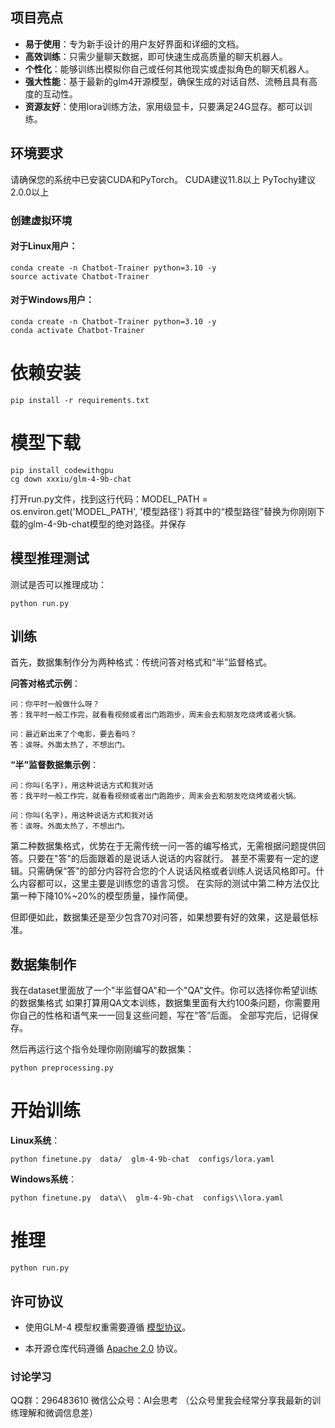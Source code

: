 ## 项目亮点

- **易于使用**：专为新手设计的用户友好界面和详细的文档。
- **高效训练**：只需少量聊天数据，即可快速生成高质量的聊天机器人。
- **个性化**：能够训练出模拟你自己或任何其他现实或虚拟角色的聊天机器人。
- **强大性能**：基于最新的glm4开源模型，确保生成的对话自然、流畅且具有高度的互动性。
- **资源友好**：使用lora训练方法，家用级显卡，只要满足24G显存。都可以训练。
  
## 环境要求

请确保您的系统中已安装CUDA和PyTorch。
CUDA建议11.8以上
PyTochy建议2.0.0以上

### 创建虚拟环境

#### 对于Linux用户：
```
conda create -n Chatbot-Trainer python=3.10 -y
source activate Chatbot-Trainer
```

#### 对于Windows用户：
```
conda create -n Chatbot-Trainer python=3.10 -y
conda activate Chatbot-Trainer
```

# 依赖安装
```
pip install -r requirements.txt
```

# 模型下载
```
pip install codewithgpu
cg down xxxiu/glm-4-9b-chat
```

打开run.py文件，找到这行代码：MODEL_PATH = os.environ.get('MODEL_PATH', '模型路径')
将其中的“模型路径”替换为你刚刚下载的glm-4-9b-chat模型的绝对路径。并保存


## 模型推理测试

测试是否可以推理成功：
```
python run.py
```
## 训练

首先，数据集制作分为两种格式：传统问答对格式和“半”监督格式。

**问答对格式示例**：
```
问：你平时一般做什么呀？
答：我平时一般工作完，就看看视频或者出门跑跑步，周末会去和朋友吃烧烤或者火锅。

问：最近新出来了个电影，要去看吗？
答：诶呀。外面太热了，不想出门。
```

**“半”监督数据集示例**：
```
问：你叫(名字)，用这种说话方式和我对话
答：我平时一般工作完，就看看视频或者出门跑跑步，周末会去和朋友吃烧烤或者火锅。

问：你叫(名字)，用这种说话方式和我对话
答：诶呀。外面太热了，不想出门。
```

第二种数据集格式，优势在于无需传统一问一答的编写格式，无需根据问题提供回答。只要在"答"的后面跟着的是说话人说话的内容就行。
甚至不需要有一定的逻辑。只需确保“答”的部分内容符合您的个人说话风格或者训练人说话风格即可。什么内容都可以，这里主要是训练您的语言习惯。
在实际的测试中第二种方法仅比第一种下降10%~20%的模型质量，操作简便。

但即便如此，数据集还是至少包含70对问答，如果想要有好的效果，这是最低标准。

## 数据集制作

我在dataset里面放了一个"半监督QA"和一个"QA"文件。你可以选择你希望训练的数据集格式
如果打算用QA文本训练，数据集里面有大约100条问题，你需要用你自己的性格和语气来一一回复这些问题，写在“答”后面。
全部写完后，记得保存。

然后再运行这个指令处理你刚刚编写的数据集：

```
python preprocessing.py
```

# 开始训练


**Linux系统**：
```
python finetune.py  data/  glm-4-9b-chat  configs/lora.yaml
```

**Windows系统**：
```
python finetune.py  data\\  glm-4-9b-chat  configs\\lora.yaml
```

# 推理
```
python run.py
```

## 许可协议

+ 使用GLM-4 模型权重需要遵循 [模型协议](https://huggingface.co/THUDM/glm-4-9b/blob/main/LICENSE)。

+ 本开源仓库代码遵循 [Apache 2.0](LICENSE) 协议。


### 讨论学习

QQ群：296483610
微信公众号：AI会思考
（公众号里我会经常分享我最新的训练理解和微调信息差）
